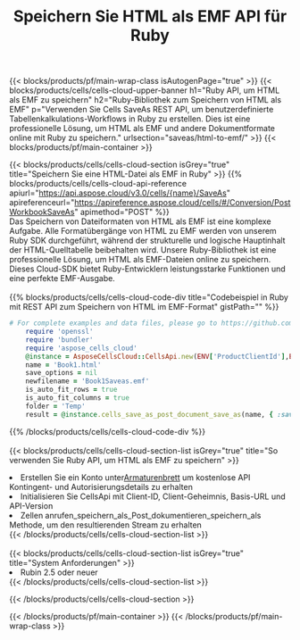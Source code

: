 ﻿---
title:  Speichern Sie HTML als EMF API für Ruby
description:  Cloud-APIs und SDKs für Microsoft Excel und OpenOffice Calc. Konvertieren Sie die Tabelle in ein anderes Dateiformat.
url: /de/ruby/saveas/html-to-emf/
---
{{< blocks/products/pf/main-wrap-class isAutogenPage="true" >}}
{{< blocks/products/cells/cells-cloud-upper-banner h1="Ruby API, um HTML als EMF zu speichern" h2="Ruby-Bibliothek zum Speichern von HTML als EMF" p="Verwenden Sie Cells SaveAs REST API, um benutzerdefinierte Tabellenkalkulations-Workflows in Ruby zu erstellen. Dies ist eine professionelle Lösung, um HTML als EMF und andere Dokumentformate online mit Ruby zu speichern." urlsection="saveas/html-to-emf/" >}}
{{< blocks/products/pf/main-container >}}

{{< blocks/products/cells/cells-cloud-section isGrey="true" title="Speichern Sie eine HTML-Datei als EMF in Ruby" >}}
{{% blocks/products/cells/cells-cloud-api-reference apiurl="https://api.aspose.cloud/v3.0/cells/{name}/SaveAs" apireferenceurl="https://apireference.aspose.cloud/cells/#/Conversion/PostWorkbookSaveAs" apimethod="POST" %}}
<br/>
Das Speichern von Dateiformaten von HTML als EMF ist eine komplexe Aufgabe. Alle Formatübergänge von HTML zu EMF werden von unserem Ruby SDK durchgeführt, während der strukturelle und logische Hauptinhalt der HTML-Quelltabelle beibehalten wird. Unsere Ruby-Bibliothek ist eine professionelle Lösung, um HTML als EMF-Dateien online zu speichern. Dieses Cloud-SDK bietet Ruby-Entwicklern leistungsstarke Funktionen und eine perfekte EMF-Ausgabe.
<br/>
<br/>
{{% blocks/products/cells/cells-cloud-code-div title="Codebeispiel in Ruby mit REST API zum Speichern von HTML im EMF-Format" gistPath="" %}}
  
```ruby
# For complete examples and data files, please go to https://github.com/aspose-cells-cloud/aspose-cells-cloud-ruby/
    require 'openssl'
    require 'bundler'
    require 'aspose_cells_cloud'
    @instance = AsposeCellsCloud::CellsApi.new(ENV['ProductClientId'],ENV['ProductClientSecret'])
    name = 'Book1.html'
    save_options = nil
    newfilename = 'Book1Saveas.emf'
    is_auto_fit_rows = true
    is_auto_fit_columns = true
    folder = 'Temp'
    result = @instance.cells_save_as_post_document_save_as(name, { :save_options=>save_options, :newfilename=>(folder+"/"+newfilename), :is_auto_fit_rows=>is_auto_fit_rows, :is_auto_fit_columns=>is_auto_fit_columns, :folder=>folder})
```
  
{{% /blocks/products/cells/cells-cloud-code-div %}}
<br/>
<br/>
{{< blocks/products/cells/cells-cloud-section-list isGrey="true" title="So verwenden Sie Ruby API, um HTML als EMF zu speichern" >}}
<li> Erstellen Sie ein Konto unter<a href="https://dashboard.aspose.cloud/">Armaturenbrett</a> um kostenlose API Kontingent- und Autorisierungsdetails zu erhalten</li>
<li>Initialisieren Sie CellsApi mit Client-ID, Client-Geheimnis, Basis-URL und API-Version</li>
<li>Zellen anrufen_speichern_als_Post_dokumentieren_speichern_als Methode, um den resultierenden Stream zu erhalten</li>
{{< /blocks/products/cells/cells-cloud-section-list >}}
<br/>
<br/>
{{< blocks/products/cells/cells-cloud-section-list isGrey="true" title="System Anforderungen" >}}
<li>Rubin 2.5 oder neuer</li>
{{< /blocks/products/cells/cells-cloud-section-list >}}

{{< /blocks/products/cells/cells-cloud-section >}}

{{< /blocks/products/pf/main-container >}}
{{< /blocks/products/pf/main-wrap-class >}}
